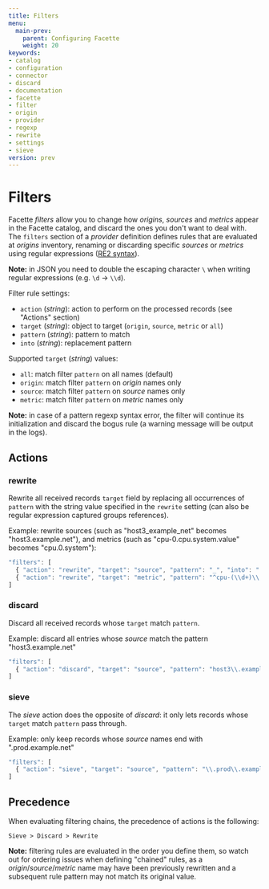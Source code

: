 ```yaml
---
title: Filters
menu:
  main-prev:
    parent: Configuring Facette
    weight: 20
keywords:
- catalog
- configuration
- connector
- discard
- documentation
- facette
- filter
- origin
- provider
- regexp
- rewrite
- settings
- sieve
version: prev
---
```


# Filters

Facette *filters* allow you to change how *origins*, *sources* and *metrics* appear in the Facette catalog, and
discard the ones you don't want to deal with. The `filters` section of a *provider* definition defines rules that are
evaluated at *origins* inventory, renaming or discarding specific *sources* or *metrics* using regular expressions
([RE2 syntax][0]).

<div class="note"><span class="fa fa-info-circle"></span> <strong>Note:</strong> in JSON you need to double the
escaping character <code>\</code> when writing regular expressions
(e.g. <code>\d</code>&nbsp;→&nbsp;<code>\\d</code>).</div>

Filter rule settings:

 * `action` (_string_): action to perform on the processed records (see "Actions" section)
 * `target` (_string_): object to target (`origin`, `source`, `metric` or `all`)
 * `pattern` (_string_): pattern to match
 * `into` (_string_): replacement pattern

Supported `target` (_string_) values:

 * `all`: match filter `pattern` on all names (default)
 * `origin`: match filter `pattern` on *origin* names only
 * `source`: match filter `pattern` on *source* names only
 * `metric`: match filter `pattern` on *metric* names only

<div class="note"><span class="fa fa-info-circle"></span> <strong>Note:</strong> in case of a pattern regexp syntax
error, the filter will continue its initialization and discard the bogus rule (a warning message will be output in the
logs).</div>

## Actions

### rewrite

Rewrite all received records `target` field by replacing all occurrences of `pattern` with the string value
specified in the `rewrite` setting (can also be regular expression captured groups references).

Example: rewrite sources (such as "host3_example_net" becomes "host3.example.net"), and metrics (such as
"cpu-0.cpu.system.value" becomes "cpu.0.system"):

```javascript
"filters": [
  { "action": "rewrite", "target": "source", "pattern": "_", "into": "." },
  { "action": "rewrite", "target": "metric", "pattern": "^cpu-(\\d+)\\.cpu-(.+)\\.value$", "into": "cpu.$1.$2" }
]
```

### discard

Discard all received records whose `target` match `pattern`.

Example: discard all entries whose *source* match the pattern "host3.example.net"

```javascript
"filters": [
  { "action": "discard", "target": "source", "pattern": "host3\\.example\\.net" }
]
```

### sieve

The *sieve* action does the opposite of *discard*: it only lets records whose `target` match `pattern` pass through.

Example: only keep records whose *source* names end with ".prod.example.net"

```javascript
"filters": [
  { "action": "sieve", "target": "source", "pattern": "\\.prod\\.example\\.net$" }
]
```

## Precedence

When evaluating filtering chains, the precedence of actions is the following:

```
Sieve > Discard > Rewrite
```

<div class="note"><span class="fa fa-info-circle"></span> <strong>Note:</strong> filtering rules are evaluated in the
order you define them, so watch out for ordering issues when defining "chained" rules, as a
<em>origin</em>/<em>source</em>/<em>metric</em> name may have been previously rewritten and a subsequent rule pattern
may not match its original value.</div>


[0]: https://code.google.com/p/re2/wiki/Syntax
